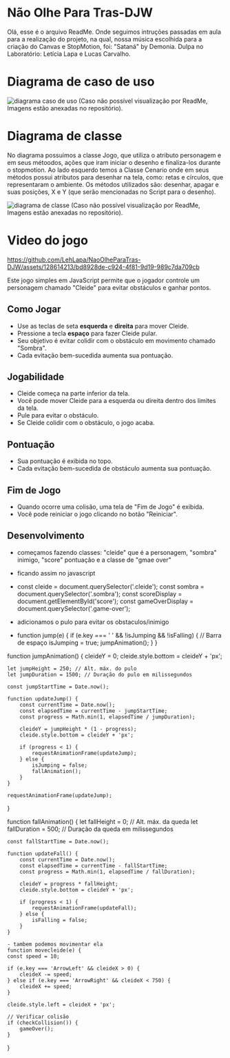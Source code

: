 # Não Olhe Para Tras-DJW

Olá, esse é o arquivo ReadMe. Onde seguimos intruções passadas em aula para a realização do projeto, na qual, nossa música escolhida para a criação do Canvas e StopMotion, foi: "Sataná" by Demonia. Dulpa no Laboratório: Letícia Lapa e Lucas Carvalho.


# Diagrama de caso de uso 
![diagrama caso de uso](https://github.com/LehLapa/NaoOlheParaTras-DJW/assets/128638269/f96e01b0-39fa-441e-b107-9b928e2e3d66) 
(Caso não possível visualização por ReadMe, Imagens estão anexadas no repositório).


# Diagrama de classe 
No diagrama possuimos a classe Jogo, que utiliza o atributo personagem e em seus métoodos, ações que iram iniciar o desenho e finaliza-los durante o stopmotion.
Ao lado esquerdo temos a Classe Cenario onde em seus métodos possui atributos para desenhar na tela, como: retas e círculos, que representaram o ambiente. Os métodos utilizados são: desenhar, apagar e suas posições, X e Y (que serão mencionadas no Script para o desenho).


![diagrama de classe](https://github.com/LehLapa/NaoOlheParaTras-DJW/assets/128638269/f45986d0-598a-471a-be92-8056a9753731) 
(Caso não possível visualização por ReadMe, Imagens estão anexadas no repositório).



# Video do jogo


https://github.com/LehLapa/NaoOlheParaTras-DJW/assets/128614213/bd8928de-c924-4f81-9d19-989c7da709cb

Este jogo simples em JavaScript permite que o jogador controle um personagem chamado "Cleide" para evitar obstáculos e ganhar pontos.

## Como Jogar
- Use as teclas de seta **esquerda** e **direita** para mover Cleide.
- Pressione a tecla **espaço** para fazer Cleide pular.
- Seu objetivo é evitar colidir com o obstáculo em movimento chamado "Sombra".
- Cada evitação bem-sucedida aumenta sua pontuação.

## Jogabilidade
- Cleide começa na parte inferior da tela.
- Você pode mover Cleide para a esquerda ou direita dentro dos limites da tela.
- Pule para evitar o obstáculo.
- Se Cleide colidir com o obstáculo, o jogo acaba.

## Pontuação
- Sua pontuação é exibida no topo.
- Cada evitação bem-sucedida de obstáculo aumenta sua pontuação.

## Fim de Jogo
- Quando ocorre uma colisão, uma tela de "Fim de Jogo" é exibida.
- Você pode reiniciar o jogo clicando no botão "Reiniciar".

## Desenvolvimento
- começamos fazendo classes: "cleide" que é a personagem, "sombra" inimigo, "score" pontuação e a classe de "gmae over"
- ficando assim no javascript
- const cleide = document.querySelector('.cleide');
const sombra = document.querySelector('.sombra');
const scoreDisplay = document.getElementById('score');
const gameOverDisplay = document.querySelector('.game-over');

- adicionamos o pulo para evitar os obstaculos/inimigo
- function jump(e) {
    if (e.key === ' ' && !isJumping && !isFalling) { // Barra de espaço
        isJumping = true;
        jumpAnimation();
    }
}

function jumpAnimation() {
    cleideY = 0;
    cleide.style.bottom = cleideY + 'px';

    let jumpHeight = 250; // Alt. máx. do pulo
    let jumpDuration = 1500; // Duração do pulo em milissegundos

    const jumpStartTime = Date.now();

    function updateJump() {
        const currentTime = Date.now();
        const elapsedTime = currentTime - jumpStartTime;
        const progress = Math.min(1, elapsedTime / jumpDuration);

        cleideY = jumpHeight * (1 - progress);
        cleide.style.bottom = cleideY + 'px';

        if (progress < 1) {
            requestAnimationFrame(updateJump);
        } else {
            isJumping = false;
            fallAnimation();
        }
    }

    requestAnimationFrame(updateJump);
}

function fallAnimation() {
    let fallHeight = 0; // Alt. máx. da queda
    let fallDuration = 500; // Duração da queda em milissegundos

    const fallStartTime = Date.now();

    function updateFall() {
        const currentTime = Date.now();
        const elapsedTime = currentTime - fallStartTime;
        const progress = Math.min(1, elapsedTime / fallDuration);

        cleideY = progress * fallHeight;
        cleide.style.bottom = cleideY + 'px';

        if (progress < 1) {
            requestAnimationFrame(updateFall);
        } else {
            isFalling = false;
        }
    }

    - tambem podemos movimentar ela 
    function movecleide(e) {
    const speed = 10;

    if (e.key === 'ArrowLeft' && cleideX > 0) {
        cleideX -= speed;
    } else if (e.key === 'ArrowRight' && cleideX < 750) {
        cleideX += speed;
    }

    cleide.style.left = cleideX + 'px';

    // Verificar colisão
    if (checkCollision()) {
        gameOver();
    }
}

